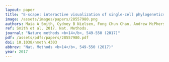 ```yaml
---
layout: paper
title: "E-scape: interactive visualization of single-cell phylogenetics and cancer evolution."
image: /assets/images/papers/28557980.png
authors: Maia A Smith, Cydney B Nielsen, Fong Chun Chan, Andrew McPherson, Andrew Roth, Hossein Farahani, Daniel Machev, Adi Steif, Sohrab P Shah
ref: Smith et al. 2017. Nat. Methods.
journal: "Nature methods <b>14</b>, 549-550 (2017)"
pdf: /assets/pdfs/papers/28557980.pdf
doi: 10.1038/nmeth.4303
abbrev: "Nat. Methods <b>14</b>, 549-550 (2017)"
year: 2017
---
```


<div data-badge-popover="right" data-badge-type="medium-donut" data-doi="10.1038/nmeth.4303" data-hide-no-mentions="true" class="altmetric-embed"></div>


